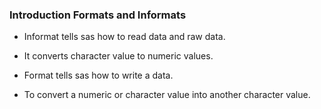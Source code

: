 ### Introduction Formats and Informats
* Informat tells sas how to read data and raw data. 
* It converts character value to numeric values.

* Format tells sas how to write a data.
*  To convert a numeric or character value into another character value.

